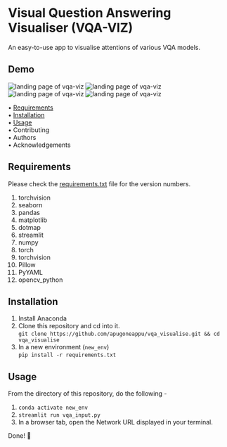 # Visual Question Answering Visualiser (VQA-VIZ)
An easy-to-use app to visualise attentions of various VQA models.

## Demo
![landing page of vqa-viz](https://drive.google.com/uc?export=view&id=1WOoMT_Y4gE9ZojIZ4BxsWa636qE9mfvt)
![landing page of vqa-viz](https://drive.google.com/uc?export=view&id=1SpBwiZS1EPihyJxXixdw8_XZyZkTQQs_)
![landing page of vqa-viz](https://drive.google.com/uc?export=view&id=1_yUgnz8fG_vcw3FV-0E0G9dB1WsNKSxS)
![landing page of vqa-viz](https://drive.google.com/uc?export=view&id=1IxI9Aga4ziLuuvSlUOKYnXcbItoUiIf2)


• [Requirements](#requirements)  
• [Installation](#installation)  
• [Usage](#usage)  
• Contributing  
• Authors  
• Acknowledgements  

## Requirements
Please check the [requirements.txt](https://github.com/apugoneappu/vqa_visualise/blob/master/requirements.txt) file for the version numbers.

1. torchvision
2. seaborn
3. pandas
4. matplotlib
5. dotmap
6. streamlit
7. numpy
8. torch
9. torchvision
10. Pillow
11. PyYAML
12. opencv_python

## Installation
1. Install Anaconda 
2. Clone this repository and cd into it.  
```git clone https://github.com/apugoneappu/vqa_visualise.git && cd vqa_visualise```
3. In a new environment (`new_env`)  
```pip install -r requirements.txt```  

## Usage
From the directory of this repository, do the following -

1. ```conda activate new_env```
2. ```streamlit run vqa_input.py```
3. In a browser tab, open the Network URL displayed in your terminal.

Done! 🎉

